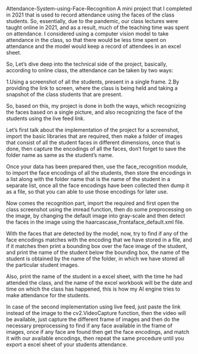 Attendance-System-using-Face-Recognition
A mini project that I completed in 2021 that is used to record attendance using the faces of the class students. So, essentially, due to the pandemic, our class lectures were taught online in 2021, and as a result, much of the teaching time was spent on attendance. I considered using a computer vision model to take attendance in the class, so that there would be less time spent on attendance and the model would keep a record of attendees in an excel sheet.

So, Let’s dive deep into the technical side of the project, basically, according to online class, the attendance can be taken by two ways:

1.Using a screenshot of all the students, present in a single frame.
2.By providing the link to screen, where the class is being held and taking a snapshot of the class students that are present.

So, based on this, my project is done in both the ways, which recognizing the faces based on a single picture, and also recognizing the face of the students using the live feed link.

Let’s first talk about the implementation of the project for a screenshot, import the basic libraries that are required, then make a folder of images that consist of all the student faces in different dimensions, once that is done, then capture the encodings of all the faces, don’t forget to save the folder name as same as the student’s name.

Once your data has been prepared then, use the face_recognition module, to import the face encodings of all the students, then store the encodings in a list along with the folder name that is the name of the student in a separate list, once all the face encodings have been collected then dump it as a file, so that you can able to use those encodings for later use.

Now comes the recognition part, import the required and first open the class screenshot using the imread function, then do some preprocessing on the image, by changing the default image into gray-scale and then detect the faces in the image using the haarcascase_frontaface_default.xml file.

With the faces that are detected by the model, now, try to find if any of the face encodings matches with the encoding that we have stored in a file, and if it matches then print a bounding box over the face image of the student, and print the name of the student below the bounding box, the name of the student is obtained by the name of the folder, in which we have stored all the particular student images.

Also, print the name of the student in a excel sheet, with the time he had attended the class, and the name of the excel workbook will be the date and time on which the class has happened, this is how my AI engine tries to make attendance for the students.

In case of the second implementation using live feed, just paste the link instead of the image to the cv2.VideoCapture function, then the video will be available, just capture the different frame of images and then do the necessary preprocessing to find if any face available in the frame of images, once if any face are found then get the face encodings, and match it with our available encodings, then repeat the same procedure until you export a excel sheet of your students attendance.

